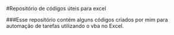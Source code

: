 #Repositório de códigos úteis para excel

###Esse repositório contém alguns códigos criados por mim para automação de tarefas utilizando o vba no Excel.
